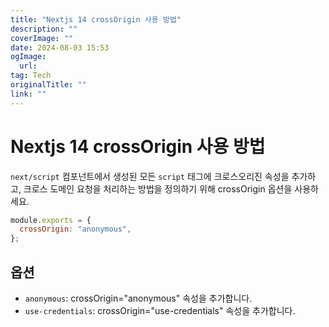 ```yaml
---
title: "Nextjs 14 crossOrigin 사용 방법"
description: ""
coverImage: ""
date: 2024-08-03 15:53
ogImage: 
  url: 
tag: Tech
originalTitle: ""
link: ""
---
```




# Nextjs 14 crossOrigin 사용 방법

`next/script` 컴포넌트에서 생성된 모든 `script` 태그에 크로스오리진 속성을 추가하고, 크로스 도메인 요청을 처리하는 방법을 정의하기 위해 crossOrigin 옵션을 사용하세요.

```js
module.exports = {
  crossOrigin: "anonymous",
};
```

## 옵션

<div class="content-ad"></div>

- `anonymous`: crossOrigin="anonymous" 속성을 추가합니다.
- `use-credentials`: crossOrigin="use-credentials" 속성을 추가합니다.

<div class="content-ad"></div>
